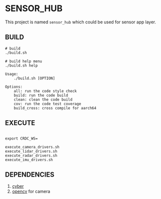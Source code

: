 # SENSOR_HUB

This project is named `sensor_hub` which could be used for sensor app layer.

## BUILD

``` shell
# build 
./build.sh

# build help menu
./build.sh help

Usage:
    ./build.sh [OPTION]

Options:
    all: run the code style check
    build: run the code build
    clean: clean the code build
    cov: run the code test coverage
    build_cross: cross compile for aarch64

```

## EXECUTE

``` shell

export CRDC_WS=

execute_camera_drivers.sh
execute_lidar_drivers.sh
execute_radar_drivers.sh
execute_imu_drivers.sh

```

## DEPENDENCIES
1. [cyber]()
2. [opencv]() for camera